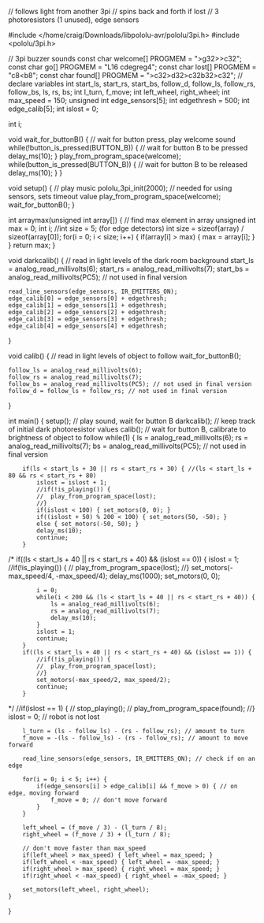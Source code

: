 // follows light from another 3pi
// spins back and forth if lost
// 3 photoresistors (1 unused), edge sensors

#include </home/craig/Downloads/libpololu-avr/pololu/3pi.h>
#include <pololu/3pi.h>

// 3pi buzzer sounds
const char welcome[] PROGMEM = ">g32>>c32";
const char go[] PROGMEM = "L16 cdegreg4";
const char lost[] PROGMEM = "c8<b8";
const char found[] PROGMEM = ">c32>d32>c32b32>c32";
// declare variables
int start_ls, start_rs, start_bs, follow_d, follow_ls, follow_rs, follow_bs, ls, rs, bs;
int l_turn, f_move;
int left_wheel, right_wheel;
int max_speed = 150;
unsigned int edge_sensors[5];
int edgethresh = 500;
int edge_calib[5];
int islost = 0;

int i;

void wait_for_buttonB() {
	// wait for button press, play welcome sound
	while(!button_is_pressed(BUTTON_B)) { // wait for button B to be pressed 
		delay_ms(10);
	}
	play_from_program_space(welcome);
	while(button_is_pressed(BUTTON_B)) { // wait for button B to be released
		delay_ms(10);
	}
}

void setup() {
	// play music
	pololu_3pi_init(2000); // needed for using sensors, sets timeout value
	play_from_program_space(welcome);
	wait_for_buttonB();
}

int arraymax(unsigned int array[]) { // find max element in array
	unsigned int max = 0;
	int i;
	//int size = 5; (for edge detectors)
	int size = sizeof(array) / sizeof(array[0]);
	for(i = 0; i < size; i++) {
		if(array[i] > max) {
			max = array[i];
		}
	}
	return max;
}

void darkcalib() { // read in light levels of the dark room background
	start_ls = analog_read_millivolts(6);
	start_rs = analog_read_millivolts(7);
	start_bs = analog_read_millivolts(PC5); // not used in final version

	read_line_sensors(edge_sensors, IR_EMITTERS_ON);
	edge_calib[0] = edge_sensors[0] + edgethresh;
	edge_calib[1] = edge_sensors[1] + edgethresh;
	edge_calib[2] = edge_sensors[2] + edgethresh;
	edge_calib[3] = edge_sensors[3] + edgethresh;
	edge_calib[4] = edge_sensors[4] + edgethresh;
}

void calib() { // read in light levels of object to follow
	wait_for_buttonB();
	
	follow_ls = analog_read_millivolts(6);
	follow_rs = analog_read_millivolts(7);
	follow_bs = analog_read_millivolts(PC5); // not used in final version
	follow_d = follow_ls + follow_rs; // not used in final version
}

int main() {
	setup(); // play sound, wait for button B
	darkcalib(); // keep track of initial dark photoresistor values
	calib(); // wait for button B, calibrate to brightness of object to follow
	while(1) {
		ls = analog_read_millivolts(6);
		rs = analog_read_millivolts(7);
		bs = analog_read_millivolts(PC5); // not used in final version
		
		if(ls < start_ls + 30 || rs < start_rs + 30) { //(ls < start_ls + 80 && rs < start_rs + 80)
			islost = islost + 1;
			//if(!is_playing()) {
			//	play_from_program_space(lost);
			//}
			if(islost < 100) { set_motors(0, 0); }
			if((islost + 50) % 200 < 100) { set_motors(50, -50); }
			else { set_motors(-50, 50); }
			delay_ms(10);
			continue;
		}
/*
		if((ls < start_ls + 40 || rs < start_rs + 40) && (islost == 0)) {
			islost = 1;
			//if(!is_playing()) {
			//	play_from_program_space(lost);
			//}
			set_motors(-max_speed/4, -max_speed/4);
			delay_ms(1000);
			set_motors(0, 0);
			
			i = 0;
			while(i < 200 && (ls < start_ls + 40 || rs < start_rs + 40)) {
				ls = analog_read_millivolts(6);
				rs = analog_read_millivolts(7);
				delay_ms(10);
			}
			islost = 1;
			continue;
		}
		if((ls < start_ls + 40 || rs < start_rs + 40) && (islost == 1)) {
			//if(!is_playing()) {
			//	play_from_program_space(lost);
			//}
			set_motors(-max_speed/2, max_speed/2);
			continue;
		}	
*/
		//if(islost == 1) {
		//	stop_playing();
		//	play_from_program_space(found);
		//}
		islost = 0; // robot is not lost
		
		l_turn = (ls - follow_ls) - (rs - follow_rs); // amount to turn
		f_move = -(ls - follow_ls) - (rs - follow_rs); // amount to move forward

		read_line_sensors(edge_sensors, IR_EMITTERS_ON); // check if on an edge

		for(i = 0; i < 5; i++) {
			if(edge_sensors[i] > edge_calib[i] && f_move > 0) { // on edge, moving forward
				f_move = 0; // don't move forward
			}
		}

		left_wheel = (f_move / 3) - (l_turn / 8);
		right_wheel = (f_move / 3) + (l_turn / 8);

		// don't move faster than max_speed
		if(left_wheel > max_speed) { left_wheel = max_speed; }
		if(left_wheel < -max_speed) { left_wheel = -max_speed; }
		if(right_wheel > max_speed) { right_wheel = max_speed; }
		if(right_wheel < -max_speed) { right_wheel = -max_speed; }

		set_motors(left_wheel, right_wheel);
	}
}
